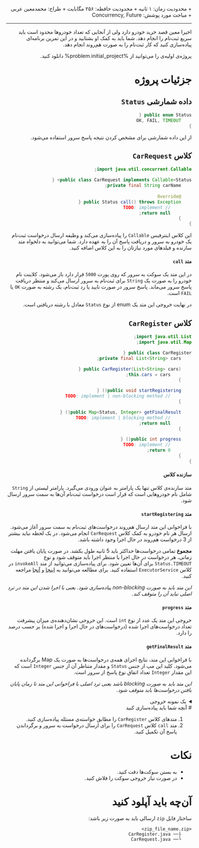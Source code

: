 <div dir="rtl">
+ محدودیت زمان: ۱ ثانیه
+ محدودیت حافظه: ۲۵۶ مگابایت
+ طراح: محمدمعین عربی
+ مباحث مورد پوشش: Concurrency, Future

----------

اخیرا معین قصد خرید خودرو دارد ولی از آنجایی که تعداد خودروها محدود است باید سریع ثبت‌نام را انجام دهد. شما باید به کمک او بشتابید و در این تمرین برنامه‌ای پیاده‌سازی کنید که کار ثبت‌نام را به صورت هم‌روند انجام دهد.

پروژه‌ی اولیه‌ی را می‌توانید از %problem.initial_project% دانلود کنید.

# جزئیات پروژه

## داده شمارشی `Status`

```java Status.java
public enum Status {
    OK, FAIL, TIMEOUT
}
```

از این داده شمارشی برای مشخص کردن نتیجه پاسخ سرور استفاده می‌شود.

## کلاس `CarRequest`

```java CarRequest.java
import java.util.concurrent.Callable;

public class CarRequest implements Callable<Status> {
    private final String carName;
    
    @Override
    public Status call() throws Exception {
        // TODO: implement
        return null;
    }
}
```

این کلاس اینترفیس `Callable` را پیاده‌سازی می‌کند و وظیفه ارسال درخواست ثبت‌نام یک خودرو به سرور و دریافت پاسخ آن را به عهده دارد. شما می‌توانید به دلخواه متد سازنده و فیلدهای مورد نیازتان را به این کلاس اضافه کنید.

#### متد `call`

در این متد یک سوکت به سرور که روی پورت `5000` قرار دارد باز می‌شود. کلاینت نام خودرو را به صورت یک `String` برای ثبت‌نام به سرور ارسال می‌کند و منتظر دریافت پاسخ سرور می‌ماند. پاسخ سرور در صورت تایید یا رد ثبت‌نام، یک رشته به صورت `OK` یا `FAIL` است.

در نهایت خروجی این متد یک enum از نوع `Status` معادل با رشته دریافتی است.

## کلاس `CarRegister`

```java CarRegister.java
import java.util.List;
import java.util.Map;

public class CarRegister {
    private final List<String> cars;

    public CarRegister(List<String> cars) {
        this.cars = cars;
    }

    public void startRegistering() {
        // TODO: implement | non-blocking method
    }

    public Map<Status, Integer> getFinalResult() {
        // TODO: implement | blocking method
        return null;
    }

    public int progress() {
        // TODO: implement
        return 0;
    }
}
```


#### سازنده کلاس

متد سازنده‌ی کلاس تنها یک پارامتر به عنوان ورودی می‌گیرد. پارامتر لیستی از `String` شامل نام خودروهایی است که قرار است درخواست ثبت‌نام آن‌ها به سمت سرور ارسال شود.

#### متد `startRegistering`

با فراخوانی این متد ارسال هم‌روند درخواست‌های ثبت‌نام به سمت سرور آغاز می‌شود. ارسال هر نام خودرو به کمک کلاس `CarRequest` انجام می‌شود. در یک لحظه نباید بیشتر از 3 درخواست هم‌روند در حال اجرا وجود داشته باشد. 

**مجموع** تمامی درخواست‌ها حداکثر باید 5 ثانیه طول بکشد. در صورت پایان یافتن مهلت زمانی، هر درخواست در حال اجرا یا منتظر اجرا باید متوقف شود و نوع `Status.TIMEOUT` برای آن‌ها تعیین شود. برای پیاده‌سازی می‌توانید از متد `invokeAll` در کلاس `ExecutorService` استفاده کنید. برای مطالعه می‌توانید به [اینجا](https://docs.oracle.com/javase/8/docs/api/java/util/concurrent/ExecutorService.html) و [آنجا](https://howtodoinjava.com/java/multi-threading/executorservice-invokeall/) مراجعه کنید.

*این متد باید به صورت non-blocking پیاده‌سازی شود. یعنی با اجرا شدن این متد در ترد اصلی نباید آن را متوقف کند.*

#### متد `progress`

خروجی این متد یک عدد از نوع `int` است. این خروجی نشان‌دهنده‌ی میزان پیشرفت تعداد درخواست‌های اجرا شده (درخواست‌های در حال اجرا و اجرا شده) بر حسب درصد را دارد.

#### متد `getFinalResult`

با فراخوانی این متد، نتایج اجرای همه‌ی درخواست‌ها به صورت یک Map برگردانده می‌شود. کلید این مپ از جنس `Status` و مقدار متناظر آن از جنس `Integer` است که این مقدار `Integer` تعداد اتفاق نوع پاسخ از سرور است.  

*این متد باید به صورت blocking باشد یعنی ترد اصلی با فراخوانی این متد تا زمان پایان یافتن درخواست‌ها باید متوقف شود.*

<details class="grey">
<summary>یک نمونه خروجی</summary>

```
{
    Status.OK: 5,
    Status.FAIL: 1,
    Status.TIMEOUT: 0
}
```

در اینجا 6 درخواست به سرور ارسال شده بود که 5تای آن‌ها `OK` بودند، یکی از آن‌ها `FAIL` شده بود و درخواستی `TIMEOUT` نشده بود.

</details>
# آنچه شما باید پیاده‌سازی کنید

1. متدهای کلاس `CarRegister` را مطابق خواسته‌ی مسئله پیاده‌سازی کنید.
2. متد `call` کلاس `CarRequest` را برای ارسال درخواست به سرور و برگرداندن پاسخ آن تکمیل کنید.

# نکات

+ به بستن سوکت‌ها دقت کنید.
+ در صورت نیاز خروجی سوکت را فلاش کنید.

# آن‌چه باید آپلود کنید

ساختار فایل `zip` ارسالی باید به صورت زیر باشد:
```
<zip_file_name.zip>
	├── CarRegister.java
	└── CarRequest.java
```

</div>
